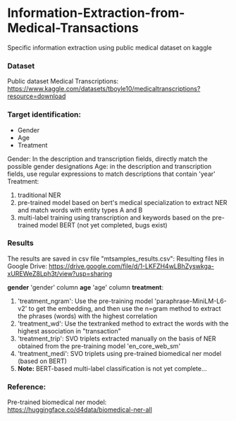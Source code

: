 # Information-Extraction-from-Medical-Transactions
Specific information extraction using public medical dataset on kaggle

### Dataset
Public dataset Medical Transcriptions: https://www.kaggle.com/datasets/tboyle10/medicaltranscriptions?resource=download


### Target identification:
* Gender
* Age
* Treatment

Gender: 
  In the description and transcription fields, directly match the possible gender designations
Age: 
  in the description and transcription fields, use regular expressions to match descriptions that contain 'year'
Treatment:
1. traditional NER
2. pre-trained model based on bert's medical specialization to extract NER and match words with entity types A and B
3. multi-label training using transcription and keywords based on the pre-trained model BERT (not yet completed, bugs exist)

### Results
The results are saved in csv file "mtsamples_results.csv":
Resulting files in Google Drive: https://drive.google.com/file/d/1-LKFZH4wLBhZyswkga-xUREWeZ8Lph3t/view?usp=sharing

**gender** 'gender' column
**age** 'age' column
**treatment**: 
  1. 'treatment_ngram':  Use the pre-training model 'paraphrase-MiniLM-L6-v2' to get the embedding, and then use the n=gram method to extract the phrases (words) with the highest correlation
  2. 'treatment_wd': Use the textranked method to extract the words with the highest association in "transaction"
  3. 'treatment_trip': SVO triplets extracted manually on the basis of NER obtained from the pre-training model 'en_core_web_sm'
  4. 'treatment_medi': SVO triplets using pre-trained biomedical ner model (based on BERT)
  5. **Note:** BERT-based multi-label classification is not yet complete...


### Reference:
Pre-trained biomedical ner model: https://huggingface.co/d4data/biomedical-ner-all
